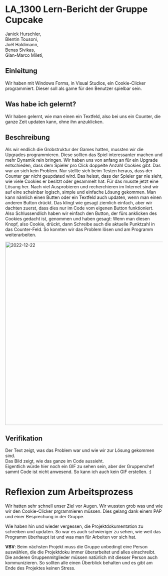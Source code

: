# LA_1300 Lern-Bericht der Gruppe Cupcake
Janick Hurschler,  
Blentin Tousoni,  
Joël Haldimann,  
Benas Sivikas,  
Gian-Marco Mileti,  

## Einleitung

Wir haben mit Windows Forms, in Visual Studios, ein Cookie-Clicker programmiert. Dieser soll als game für den Benutzer spielbar sein.

## Was habe ich gelernt?

Wir haben gelernt, wie man einen ein Textfeld, also bei uns ein Counter, die ganze Zeit updaten kann, ohne ihn anzuklicken.

## Beschreibung

Als wir endlich die Grobstruktur der Games hatten, mussten wir die Upgrades programmieren. Diese sollten das Spiel interessanter machen und mehr Dynamik rein bringen.
Wir haben uns von anfang an für ein Upgrade entschieden, dass dem Spieler pro Click doppelte Anzahl Cookies gibt. Das war an sich kein Problem. Nur stellte sich beim
Testen heraus, dass der Counter gar nicht geupdated wird. Das heisst, dass der Spieler gar nie sieht, wie viele Cookies er besitzt oder gesammelt hat. Für das musste jetzt eine Lösung her.
Nach viel Ausprobieren und recherchieren im Internet sind wir auf eine scheinbar logisch, simple und einfache Lösung gekommen. Man kann nämlich einen Butten oder ein Textfeld auch
updaten, wenn man einen anderen Button drückt. Das klingt wie gesagt ziemlich einfach, aber wir dachten zuerst, dass dies nur im Code vom eigenen Button funktioniert.
Also Schlussendlich haben wir einfach den Button, der fürs anklicken des Cookies gedacht ist, genommen und haben gesagt: Wenn man diesen Knopf, also Cookie, drückt, dann
Schreibe auch die aktuelle Punktzahl in das Counter-Feld. So konnten wir das Problem lösen und am Programm weiterarbeiten.



<img width="584" alt="2022-12-22" src="https://user-images.githubusercontent.com/111045598/209099984-925afe15-7f3c-4b7e-84c8-7d243c856666.png">





## Verifikation

Der Text zeigt, was das Problem war und wie wir zur Lösung gekommen sind.   
Das Bild zeigt, wie das ganze im Code aussieht.   
Eigentlich würde hier noch ein GIF zu sehen sein, aber der Gruppenchef sammt Code ist nicht anwesend. So kann ich auch kein GIF erstellen. :)

# Reflexion zum Arbeitsprozess

Wir hatten sehr schnell unser Ziel vor Augen. Wir wussten grob was und wie wir den Cookie-Clicker prgrammieren müssen. Dies gelang dank einem PAP und einer Besprechung in der Gruppe. 

Wie haben hin und wieder vergessen, die Projektdokumentation zu schreiben und updaten. So war es auch schwieriger zu sehen, wie weit das Programm überhaupt ist und was man für Arbeiten vor sich hat.

**VBV**: Beim nächsten Projekt muss die Gruppe unbedingt eine Person auswählen, die die Projektdoku immer überarbeitet und alles einschreibt. Die anderen Gruppenmitglieder müssen natürlich mit diesser Person
auch kommunizieren. So sollten alle einen Überblick behalten und es gibt am Ende des Projektes keinen Stress.


